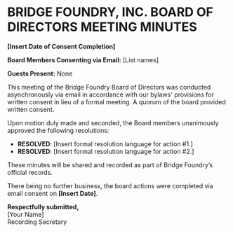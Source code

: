 # BRIDGE FOUNDRY, INC. BOARD OF DIRECTORS MEETING MINUTES

**[Insert Date of Consent Completion]**

**Board Members Consenting via Email:** [List names]

**Guests Present:** None

This meeting of the Bridge Foundry Board of Directors was conducted asynchronously via email in accordance with our bylaws' provisions for written consent in lieu of a formal meeting. A quorum of the board provided written consent.

Upon motion duly made and seconded, the Board members unanimously approved the following resolutions:

- **RESOLVED**: [Insert formal resolution language for action #1.]
- **RESOLVED**: [Insert formal resolution language for action #2.]

These minutes will be shared and recorded as part of Bridge Foundry’s official records.

There being no further business, the board actions were completed via email consent on **[Insert Date]**.

**Respectfully submitted,**  
[Your Name]  
Recording Secretary
